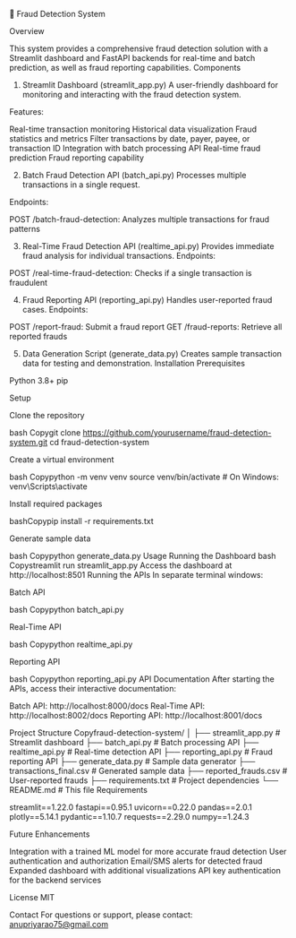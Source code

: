 🚨 Fraud Detection System

Overview

This system provides a comprehensive fraud detection solution with a Streamlit dashboard and FastAPI backends for real-time and batch prediction, as well as fraud reporting capabilities.
Components
1. Streamlit Dashboard (streamlit_app.py)
A user-friendly dashboard for monitoring and interacting with the fraud detection system.

Features:

Real-time transaction monitoring
Historical data visualization
Fraud statistics and metrics
Filter transactions by date, payer, payee, or transaction ID
Integration with batch processing API
Real-time fraud prediction
Fraud reporting capability

2. Batch Fraud Detection API (batch_api.py)
Processes multiple transactions in a single request.

Endpoints:

POST /batch-fraud-detection: Analyzes multiple transactions for fraud patterns

3. Real-Time Fraud Detection API (realtime_api.py)
Provides immediate fraud analysis for individual transactions.
Endpoints:

POST /real-time-fraud-detection: Checks if a single transaction is fraudulent

4. Fraud Reporting API (reporting_api.py)
Handles user-reported fraud cases.
Endpoints:

POST /report-fraud: Submit a fraud report
GET /fraud-reports: Retrieve all reported frauds

5. Data Generation Script (generate_data.py)
Creates sample transaction data for testing and demonstration.
Installation
Prerequisites

Python 3.8+
pip

Setup

Clone the repository

bash Copygit clone https://github.com/yourusername/fraud-detection-system.git
cd fraud-detection-system

Create a virtual environment

bash Copypython -m venv venv
source venv/bin/activate  # On Windows: venv\Scripts\activate

Install required packages

bashCopypip install -r requirements.txt

Generate sample data

bash Copypython generate_data.py
Usage
Running the Dashboard
bash Copystreamlit run streamlit_app.py
Access the dashboard at http://localhost:8501
Running the APIs
In separate terminal windows:

Batch API

bash Copypython batch_api.py

Real-Time API

bash Copypython realtime_api.py

Reporting API

bash Copypython reporting_api.py
API Documentation
After starting the APIs, access their interactive documentation:

Batch API: http://localhost:8000/docs
Real-Time API: http://localhost:8002/docs
Reporting API: http://localhost:8001/docs

Project Structure
Copyfraud-detection-system/
│
├── streamlit_app.py         # Streamlit dashboard
├── batch_api.py             # Batch processing API
├── realtime_api.py          # Real-time detection API
├── reporting_api.py         # Fraud reporting API
├── generate_data.py         # Sample data generator
├── transactions_final.csv   # Generated sample data
├── reported_frauds.csv      # User-reported frauds
├── requirements.txt         # Project dependencies
└── README.md                # This file
Requirements

streamlit==1.22.0
fastapi==0.95.1
uvicorn==0.22.0
pandas==2.0.1
plotly==5.14.1
pydantic==1.10.7
requests==2.29.0
numpy==1.24.3

Future Enhancements

Integration with a trained ML model for more accurate fraud detection
User authentication and authorization
Email/SMS alerts for detected fraud
Expanded dashboard with additional visualizations
API key authentication for the backend services

License
MIT

Contact
For questions or support, please contact: anupriyarao75@gmail.com
